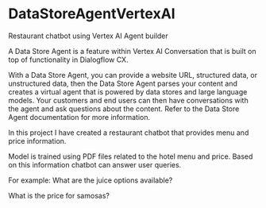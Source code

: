 # DataStoreAgentVertexAI
Restaurant chatbot using Vertex AI Agent builder

A Data Store Agent is a feature within Vertex AI Conversation that is built on top of functionality in Dialogflow CX.

With a Data Store Agent, you can provide a website URL, structured data, or unstructured data, then the Data Store Agent parses your content and creates a virtual agent that is powered by data stores and large language models. Your customers and end users can then have conversations with the agent and ask questions about the content. Refer to the Data Store Agent documentation for more information.

In this project I have created a restaurant chatbot that provides menu and price information.

Model is trained using PDF files related to the hotel menu and price. Based on this information chatbot can answer user queries.

For example:
What are the juice options available?

What is the price for samosas?
